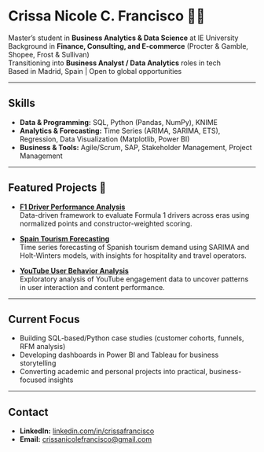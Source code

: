 # Crissa Nicole C. Francisco 👩‍💻

Master’s student in **Business Analytics & Data Science** at IE University  
Background in **Finance, Consulting, and E-commerce** (Procter & Gamble, Shopee, Frost & Sullivan)  
Transitioning into **Business Analyst / Data Analytics** roles in tech  
Based in Madrid, Spain | Open to global opportunities  

---

## Skills
- **Data & Programming:** SQL, Python (Pandas, NumPy), KNIME  
- **Analytics & Forecasting:** Time Series (ARIMA, SARIMA, ETS), Regression, Data Visualization (Matplotlib, Power BI)  
- **Business & Tools:** Agile/Scrum, SAP, Stakeholder Management, Project Management  

---

## Featured Projects 📂
- [**F1 Driver Performance Analysis**](https://github.com/crissafrancisco/f1-driver-performance-analysis)  
  Data-driven framework to evaluate Formula 1 drivers across eras using normalized points and constructor-weighted scoring.  

- [**Spain Tourism Forecasting**](https://github.com/crissafrancisco/spain-tourism-forecasting)  
  Time series forecasting of Spanish tourism demand using SARIMA and Holt-Winters models, with insights for hospitality and travel operators.  

- [**YouTube User Behavior Analysis**](https://github.com/crissafrancisco/youtube-user-behavior-analysis)  
  Exploratory analysis of YouTube engagement data to uncover patterns in user interaction and content performance.  

---

## Current Focus
- Building SQL-based/Python case studies (customer cohorts, funnels, RFM analysis)  
- Developing dashboards in Power BI and Tableau for business storytelling  
- Converting academic and personal projects into practical, business-focused insights  

---

## Contact
- **LinkedIn:** [linkedin.com/in/crissafrancisco](https://www.linkedin.com/in/crissafrancisco)  
- **Email:** crissanicolefrancisco@gmail.com
